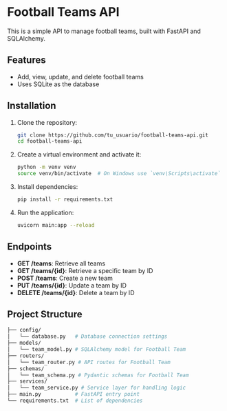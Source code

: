 # Football Teams API

This is a simple API to manage football teams, built with FastAPI and SQLAlchemy.

## Features

- Add, view, update, and delete football teams
- Uses SQLite as the database

## Installation

1. Clone the repository:
    ```bash
    git clone https://github.com/tu_usuario/football-teams-api.git
    cd football-teams-api
    ```

2. Create a virtual environment and activate it:
    ```bash
    python -m venv venv
    source venv/bin/activate  # On Windows use `venv\Scripts\activate`
    ```

3. Install dependencies:
    ```bash
    pip install -r requirements.txt
    ```

4. Run the application:
    ```bash
    uvicorn main:app --reload
    ```

## Endpoints

- **GET /teams**: Retrieve all teams
- **GET /teams/{id}**: Retrieve a specific team by ID
- **POST /teams**: Create a new team
- **PUT /teams/{id}**: Update a team by ID
- **DELETE /teams/{id}**: Delete a team by ID

## Project Structure

```bash
├── config/
│   └── database.py   # Database connection settings
├── models/
│   └── team_model.py # SQLAlchemy model for Football Team
├── routers/
│   └── team_router.py # API routes for Football Team
├── schemas/
│   └── team_schema.py # Pydantic schemas for Football Team
├── services/
│   └── team_service.py # Service layer for handling logic
├── main.py           # FastAPI entry point
└── requirements.txt  # List of dependencies
